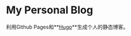 # My Personal Blog
利用Github Pages和**[Hugo](https://gohugo.io/tutorials/github-pages-blog)**生成个人的静态博客。
